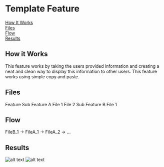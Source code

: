 # Template Feature
[How It Works](#how-it-works)  
[Files](#files)  
[Flow](#flow)  
[Results](#results)  

## How it Works
This feature works by taking the users provided information and creating a neat and clean way to display this information to other users. This feature works using simple copy and paste.

## Files
Feature
  Sub Feature A
    File 1
    File 2
  Sub Feature B
    File 1
    
## Flow
FileB_1 -> FileA_1 -> FileA_2 -> ...

## Results
![alt text](https://github.com/MrCleen/Natural_Disaster_Documentation/blob/main/Documentation/Template%20Feature/Results_Gif.gif)
![alt text](https://github.com/MrCleen/Natural_Disaster_Documentation/blob/main/Documentation/Template%20Feature/Results_Img.jpg)

